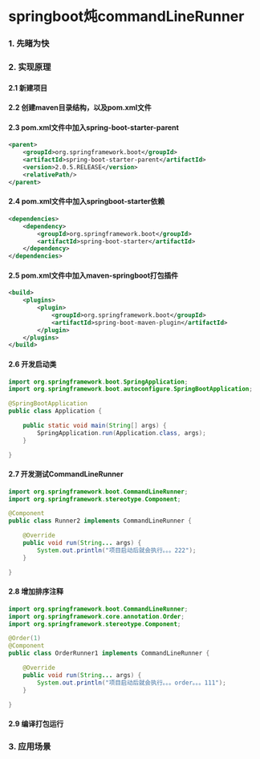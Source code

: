 # springboot炖commandLineRunner
### 1. 先睹为快
### 2. 实现原理
#### 2.1 新建项目
#### 2.2 创建maven目录结构，以及pom.xml文件
#### 2.3 pom.xml文件中加入spring-boot-starter-parent
```xml
<parent>
    <groupId>org.springframework.boot</groupId>
    <artifactId>spring-boot-starter-parent</artifactId>
    <version>2.0.5.RELEASE</version>
    <relativePath/>
</parent>
```
#### 2.4 pom.xml文件中加入springboot-starter依赖
```xml
<dependencies>
    <dependency>
        <groupId>org.springframework.boot</groupId>
        <artifactId>spring-boot-starter</artifactId>
    </dependency>
</dependencies>
```
#### 2.5 pom.xml文件中加入maven-springboot打包插件
```xml
<build>
    <plugins>
        <plugin>
            <groupId>org.springframework.boot</groupId>
            <artifactId>spring-boot-maven-plugin</artifactId>
        </plugin>
    </plugins>
</build>
```
#### 2.6 开发启动类
```java
import org.springframework.boot.SpringApplication;
import org.springframework.boot.autoconfigure.SpringBootApplication;

@SpringBootApplication
public class Application {

    public static void main(String[] args) {
        SpringApplication.run(Application.class, args);
    }

}
```
#### 2.7 开发测试CommandLineRunner
```java
import org.springframework.boot.CommandLineRunner;
import org.springframework.stereotype.Component;

@Component
public class Runner2 implements CommandLineRunner {

    @Override
    public void run(String... args) {
        System.out.println("项目启动后就会执行。。。222");
    }

}
```
#### 2.8 增加排序注释
```java
import org.springframework.boot.CommandLineRunner;
import org.springframework.core.annotation.Order;
import org.springframework.stereotype.Component;

@Order(1)
@Component
public class OrderRunner1 implements CommandLineRunner {

    @Override
    public void run(String... args) {
        System.out.println("项目启动后就会执行。。。order。。。111");
    }

}
```
#### 2.9 编译打包运行
### 3. 应用场景